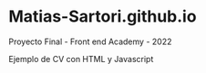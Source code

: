 # Matias-Sartori.github.io
Proyecto Final - Front end Academy - 2022

Ejemplo de CV con HTML y Javascript
